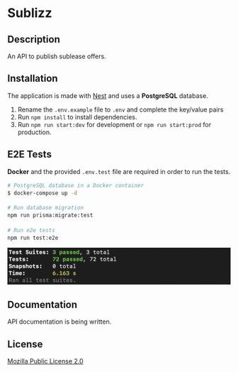 # Sublizz

## Description

An API to publish sublease offers.

## Installation

The application is made with [Nest](https://github.com/nestjs/nest) and uses a **PostgreSQL** database.

1. Rename the `.env.example` file to `.env` and complete the key/value pairs
2. Run `npm install` to install dependencies.
3. Run `npm run start:dev` for development or `npm run start:prod` for production.

## E2E Tests

**Docker** and the provided `.env.test` file are required in order to run the tests.

```bash
# PostgreSQL database in a Docker container
$ docker-compose up -d

# Run database migration
npm run prisma:migrate:test

# Run e2e tests
npm run test:e2e
```

![Screenshot](/screenshot_test.png)

## Documentation

API documentation is being written.

## License

[Mozilla Public License 2.0](https://www.mozilla.org/en-US/MPL/2.0/)
